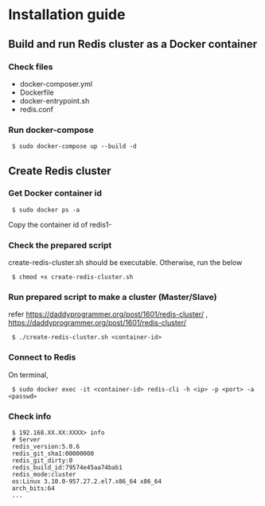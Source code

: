 # Installation guide

## Build and run Redis cluster as a Docker container 
### Check files 
 - docker-composer.yml
 - Dockerfile
 - docker-entrypoint.sh
 - redis.conf
### Run docker-compose
```
 $ sudo docker-compose up --build -d
```

## Create Redis cluster
### Get Docker container id
```
 $ sudo docker ps -a
```
Copy the container id of redis1-
### Check the prepared script
create-redis-cluster.sh should be executable.
Otherwise, run the below
```
 $ chmod +x create-redis-cluster.sh
```
### Run prepared script to make a cluster (Master/Slave)
refer 
https://daddyprogrammer.org/post/1601/redis-cluster/ , 
https://daddyprogrammer.org/post/1601/redis-cluster/
```
 $ ./create-redis-cluster.sh <container-id>
```

### Connect to Redis
On terminal,
```
 $ sudo docker exec -it <container-id> redis-cli -h <ip> -p <port> -a <passwd>
```
### Check info
```
 $ 192.168.XX.XX:XXXX> info
 # Server
 redis_version:5.0.6
 redis_git_sha1:00000000
 redis_git_dirty:0
 redis_build_id:79574e45aa74bab1
 redis_mode:cluster
 os:Linux 3.10.0-957.27.2.el7.x86_64 x86_64
 arch_bits:64
 ...
```

